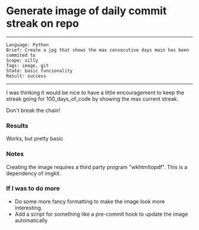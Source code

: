 # Generate image of daily commit streak on repo
---
```
Language: Python
Brief: Create a jpg that shows the max consecutive days main has been commited to 
Scope: silly
Tags: image, git
State: basic funcionality 
Result: success
```
---

I was thinking it would be nice to have a little encouragement to keep the streak going for 100_days_of_code by showing the max current streak.

Don't break the chain!

### Results

Works, but pretty basic

### Notes
Creating the image requires a third party program "wkhtmltopdf". This is a dependency of imgkit.

### If I was to do more
- Do some more fancy formatting to make the image look more interesting.
- Add a script for something like a pre-commit hook to update the image automatically